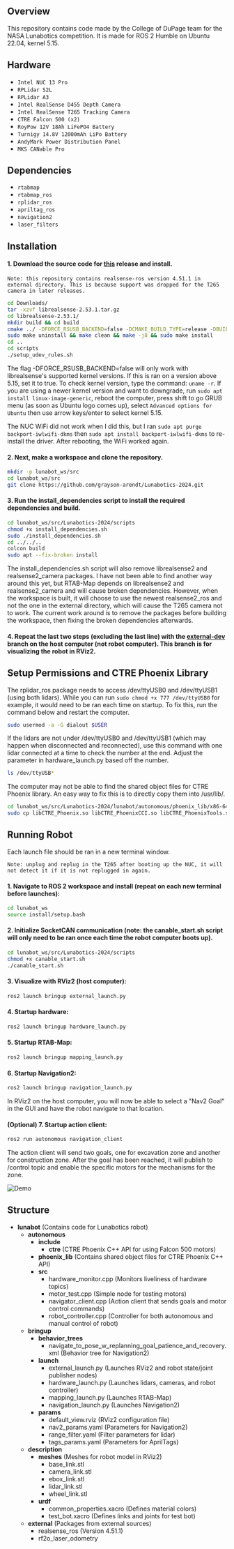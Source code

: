 ## Overview

This repository contains code made by the College of DuPage team for the NASA Lunabotics competition. It is made for ROS 2 Humble on Ubuntu 22.04, kernel 5.15. 

## Hardware

- `Intel NUC 13 Pro`
- `RPLidar S2L`
- `RPLidar A3`
- `Intel RealSense D455 Depth Camera`
- `Intel RealSense T265 Tracking Camera`
- `CTRE Falcon 500 (x2)`
- `RoyPow 12V 18Ah LiFePO4 Battery`
- `Turnigy 14.8V 12000mAh LiPo Battery`
- `AndyMark Power Distribution Panel`
- `MKS CANable Pro`

## Dependencies

- `rtabmap`
- `rtabmap_ros`
- `rplidar_ros`
- `apriltag_ros`
- `navigation2`
- `laser_filters`

## Installation

#### 1. Download the source code for [this](https://github.com/IntelRealSense/librealsense/releases/tag/v2.53.1) release and install.
`Note: this repository contains realsense-ros version 4.51.1 in external directory. This is because support was dropped for the T265 camera in later releases.`

```bash
cd Downloads/
tar -xzvf librealsense-2.53.1.tar.gz
cd librealsense-2.53.1/
mkdir build && cd build
cmake ../ -DFORCE_RSUSB_BACKEND=false -DCMAKE_BUILD_TYPE=release -DBUILD_EXAMPLES=true -DBUILD_GRAPHICAL_EXAMPLES=true
sudo make uninstall && make clean && make -j8 && sudo make install
cd ..
cd scripts
./setup_udev_rules.sh
```

The flag -DFORCE_RSUSB_BACKEND=false will only work with librealsense's supported kernel versions. If this is ran on a version above 5.15, set it to true. To check kernel version, type the command: `uname -r`. If you are using a newer kernel version and want to downgrade, run `sudo apt install linux-image-generic`, reboot the computer, press shift to go GRUB menu (as soon as Ubuntu logo comes up), select `Advanced options for Ubuntu` then use arrow keys/enter to select kernel 5.15. 

The NUC WiFi did not work when I did this, but I ran `sudo apt purge backport-iwlwifi-dkms` then `sudo apt install backport-iwlwifi-dkms` to re-install the driver. After rebooting, the WiFi worked again.

#### 2. Next, make a workspace and clone the repository.

```bash
mkdir -p lunabot_ws/src
cd lunabot_ws/src
git clone https://github.com/grayson-arendt/Lunabotics-2024.git
```

#### 3. Run the install_dependencies script to install the required dependencies and build.

```bash
cd lunabot_ws/src/Lunabotics-2024/scripts
chmod +x install_dependencies.sh
sudo ./install_dependencies.sh
cd ../../..
colcon build
sudo apt --fix-broken install
```

The install_dependencies.sh script will also remove librealsense2 and realsense2_camera packages. I have not been able to find another way around this yet, but RTAB-Map depends on librealsense2 and realsense2_camera and will cause broken dependencies. However, when the workspace is built, it will choose to use the newest realsense2_ros and not the one in the external directory, which will cause the T265 camera not to work. The current work around is to remove the packages before building the workspace, then fixing the broken dependencies afterwards.

#### 4. Repeat the last two steps (excluding the last line) with the [external-dev](https://github.com/grayson-arendt/Lunabotics-2024/tree/external-dev?tab=readme-ov-file) branch on the host computer (not robot computer). This branch is for visualizing the robot in RViz2.

## Setup Permissions and CTRE Phoenix Library

The rplidar_ros package needs to access /dev/ttyUSB0 and /dev/ttyUSB1 (using both lidars). While you can run `sudo chmod +x 777 /dev/ttyUSB0` for example, it would need to be ran each time on startup. To fix this, run the command below and restart the computer.

```bash
sudo usermod -a -G dialout $USER
```

If the lidars are not under /dev/ttyUSB0 and /dev/ttyUSB1 (which may happen when disconnected and reconnected), use this command with one lidar connected at a time to check the number at the end. Adjust the parameter in hardware_launch.py based off the number. 

```bash
ls /dev/ttyUSB*
```

The computer may not be able to find the shared object files for CTRE Phoenix library. An easy way to fix this is to directly copy them into /usr/lib/.

```bash
cd lunabot_ws/src/Lunabotics-2024/lunabot/autonomous/phoenix_lib/x86-64/
sudo cp libCTRE_Phoenix.so libCTRE_PhoenixCCI.so libCTRE_PhoenixTools.so /usr/lib/
```

## Running Robot

Each launch file should be ran in a new terminal window. 

`Note: unplug and replug in the T265 after booting up the NUC, it will not detect it if it is not replugged in again.`

#### 1. Navigate to ROS 2 workspace and install (repeat on each new terminal before launches):
```bash
cd lunabot_ws
source install/setup.bash
```

#### 2. Initialize SocketCAN communication (note: the canable_start.sh script will only need to be ran once each time the robot computer boots up).
```bash
cd lunabot_ws/src/Lunabotics-2024/scripts
chmod +x canable_start.sh 
./canable_start.sh
```

#### 3. Visualize with RViz2 (host computer):
```bash
ros2 launch bringup external_launch.py
```

#### 4. Startup hardware:

```bash
ros2 launch bringup hardware_launch.py
```

#### 5. Startup RTAB-Map:

```bash
ros2 launch bringup mapping_launch.py
```

#### 6. Startup Navigation2:

```bash
ros2 launch bringup navigation_launch.py
```

In RViz2 on the host computer, you will now be able to select a "Nav2 Goal" in the GUI and have the robot navigate to that location. 

#### (Optional) 7. Startup action client:

```bash
ros2 run autonomous navigation_client
```

The action client will send two goals, one for excavation zone and another for construction zone. After the goal has been reached, it will publish to /control topic and enable the specific
motors for the mechanisms for the zone.

![Demo](demo.png)

## Structure

- **lunabot** (Contains code for Lunabotics robot)
  - **autonomous**
    - **include**
      - **ctre** (CTRE Phoenix C++ API for using Falcon 500 motors)
    - **phoenix_lib** (Contains shared object files for CTRE Phoenix C++ API)
    - **src**
      - hardware_monitor.cpp (Monitors liveliness of hardware topics)
      - motor_test.cpp (Simple node for testing motors)
      - navigator_client.cpp (Action client that sends goals and motor control commands)
      - robot_controller.cpp (Controller for both autonomous and manual control of robot)
  - **bringup** 
    - **behavior_trees**
      - navigate_to_pose_w_replanning_goal_patience_and_recovery.xml (Behavior tree for Navigation2)
    - **launch**
      - external_launch.py (Launches RViz2 and robot state/joint publisher nodes)
      - hardware_launch.py (Launches lidars, cameras, and robot controller)
      - mapping_launch.py (Launches RTAB-Map)
      - navigation_launch.py (Launches Navigation2)
    - **params**
      - default_view.rviz (RViz2 configuration file)
      - nav2_params.yaml (Parameters for Navigation2)
      - range_filter.yaml (Filter parameters for lidar)
      - tags_params.yaml (Parameters for AprilTags) 
  - **description** 
    - **meshes** (Meshes for robot model in RViz2)
      - base_link.stl
      - camera_link.stl
      - ebox_link.stl
      - lidar_link.stl
      - wheel_link.stl
    - **urdf**
      - common_properties.xacro (Defines material colors)
      - test_bot.xacro (Defines links and joints for test bot)
  - **external** (Packages from external sources)
    - realsense_ros (Version 4.51.1)
    - rf2o_laser_odometry

